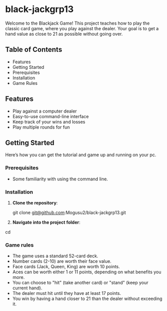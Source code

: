 # black-jackgrp13

Welcome to the Blackjack Game! This project teaches how to play the classic card game, where you play against the dealer. Your goal is to get a hand value as close to 21 as possible without going over.

## Table of Contents
- Features
- Getting Started
- Prerequisites
- Installation
- Game Rules

## Features
- Play against a computer dealer
- Easy-to-use command-line interface
- Keep track of your wins and losses
- Play multiple rounds for fun


## Getting Started

Here’s how you can get the tutorial and game up and running on your pc.

### Prerequisites
- Some familiarity with using the command line.

### Installation
1. **Clone the repository**:

   git clone git@github.com:Mogusu2/black-jackgrp13.git

2. **Navigate into the project folder**:

cd <project directory>


### Game rules
- The game uses a standard 52-card deck.
- Number cards (2-10) are worth their face value.
- Face cards (Jack, Queen, King) are worth 10 points.
- Aces can be worth either 1 or 11 points, depending on what benefits you more.
- You can choose to "hit" (take another card) or "stand" (keep your current hand).
- The dealer must hit until they have at least 17 points.
- You win by having a hand closer to 21 than the dealer without exceeding it.